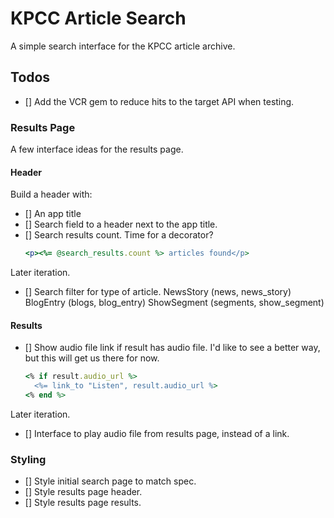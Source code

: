 # KPCC Article Search

A simple search interface for the KPCC article archive.

## Todos

* [] Add the VCR gem to reduce hits to the target API when testing.

### Results Page

A few interface ideas for the results page.

#### Header

Build a header with:
* [] An app title
* [] Search field to a header next to the app title.
* [] Search results count.
     Time for a decorator?
     ```ruby
     <p><%= @search_results.count %> articles found</p>
     ```

Later iteration.

* [] Search filter for type of article.
       NewsStory (news, news_story)
       BlogEntry (blogs, blog_entry)
       ShowSegment (segments, show_segment)

#### Results

* [] Show audio file link if result has audio file.
     I'd like to see a better way, but this will get us there for now.
     ```ruby
     <% if result.audio_url %>
       <%= link_to "Listen", result.audio_url %>
     <% end %>
     ```

Later iteration.

* [] Interface to play audio file from results page, instead of a link.

### Styling

* [] Style initial search page to match spec.
* [] Style results page header.
* [] Style results page results.

